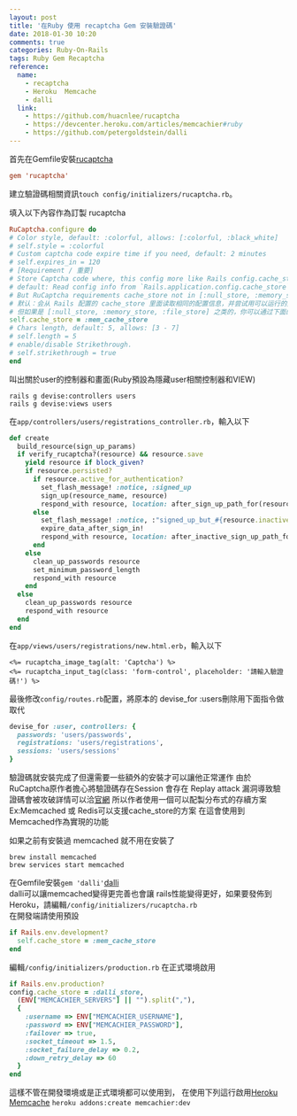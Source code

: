 ```yaml
---
layout: post
title: '在Ruby 使用 recaptcha Gem 安裝驗證碼'
date: 2018-01-30 10:20
comments: true
categories: Ruby-On-Rails
tags: Ruby Gem Recaptcha
reference:
  name:
    - recaptcha
    - Heroku  Memcache
    - dalli
  link:
    - https://github.com/huacnlee/rucaptcha
    - https://devcenter.heroku.com/articles/memcachier#ruby
    - https://github.com/petergoldstein/dalli
---
```

首先在Gemfile安裝[rucaptcha](https://github.com/huacnlee/rucaptcha)
```conf
gem 'rucaptcha'
```
建立驗證碼相關資訊`touch config/initializers/rucaptcha.rb`。

填入以下內容作為訂製 rucaptcha
```rb
RuCaptcha.configure do
# Color style, default: :colorful, allows: [:colorful, :black_white]
# self.style = :colorful
# Custom captcha code expire time if you need, default: 2 minutes
# self.expires_in = 120
# [Requirement / 重要]
# Store Captcha code where, this config more like Rails config.cache_store
# default: Read config info from `Rails.application.config.cache_store`
# But RuCaptcha requirements cache_store not in [:null_store, :memory_store, :file_store]
# 默认：会从 Rails 配置的 cache_store 里面读取相同的配置信息，并尝试用可以运行的方式，用于存储验证码字符
# 但如果是 [:null_store, :memory_store, :file_store] 之类的，你可以通过下面的配置项单独给 RuCaptcha 配置 cache_store
self.cache_store = :mem_cache_store
# Chars length, default: 5, allows: [3 - 7]
# self.length = 5
# enable/disable Strikethrough.
# self.strikethrough = true
end
```
叫出關於user的控制器和畫面(Ruby預設為隱藏user相關控制器和VIEW)
```
rails g devise:controllers users
rails g devise:views users
```
在`app/controllers/users/registrations_controller.rb`，輸入以下
```rb
def create
  build_resource(sign_up_params)
  if verify_rucaptcha?(resource) && resource.save
    yield resource if block_given?
    if resource.persisted?
      if resource.active_for_authentication?
        set_flash_message! :notice, :signed_up
        sign_up(resource_name, resource)
        respond_with resource, location: after_sign_up_path_for(resource)
      else
        set_flash_message! :notice, :"signed_up_but_#{resource.inactive_message}"
        expire_data_after_sign_in!
        respond_with resource, location: after_inactive_sign_up_path_for(resource)
      end
    else
      clean_up_passwords resource
      set_minimum_password_length
      respond_with resource
    end
  else
    clean_up_passwords resource
    respond_with resource
  end
end
```
在`app/views/users/registrations/new.html.erb`，輸入以下
```erb
<%= rucaptcha_image_tag(alt: 'Captcha') %>
<%= rucaptcha_input_tag(class: 'form-control', placeholder: '請輸入驗證碼!') %>
```
最後修改`config/routes.rb`配置，將原本的 devise_for :users刪除用下面指令做取代
```rb
devise_for :user, controllers: {
  passwords: 'users/passwords',
  registrations: 'users/registrations',
  sessions: 'users/sessions'
}
```
驗證碼就安裝完成了但還需要一些額外的安裝才可以讓他正常運作
由於RuCaptcha原作者擔心將驗證碼存在Session 會存在 Replay attack 漏洞導致驗證碼會被攻破詳情可以洽[官網](https://github.com/huacnlee/rucaptcha)
所以作者使用一個可以配製分布式的存續方案Ex:Memcached 或 Redis可以支援cache_store的方案
在這會使用到Memcached作為實現的功能

如果之前有安裝過 memcached 就不用在安裝了
```
brew install memcached
brew services start memcached
```
在Gemfile安裝`gem 'dalli'`[dalli](https://github.com/petergoldstein/dalli)<br>
dalli可以讓memcached變得更完善也會讓 rails性能變得更好，如果要發佈到 Heroku，請編輯`/config/initializers/rucaptcha.rb`<br>
在開發端請使用預設
```rb
if Rails.env.development?
  self.cache_store = :mem_cache_store
end
```
編輯`/config/initializers/production.rb`
在正式環境啟用
```rb
if Rails.env.production?
config.cache_store = :dalli_store,
  (ENV["MEMCACHIER_SERVERS"] || "").split(","),
  {
    :username => ENV["MEMCACHIER_USERNAME"],
    :password => ENV["MEMCACHIER_PASSWORD"],
    :failover => true,
    :socket_timeout => 1.5,
    :socket_failure_delay => 0.2,
    :down_retry_delay => 60
  }
end
```
這樣不管在開發環境或是正式環境都可以使用到，
在使用下列這行啟用[Heroku  Memcache](https://devcenter.heroku.com/articles/memcachier#ruby)
`heroku addons:create memcachier:dev`